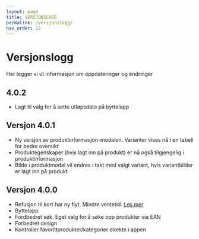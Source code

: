 ```yaml
---
layout: page
title: VERSJONSLOGG
permalink: /versjonslogg/
nav_order: 12
---
```


# Versjonslogg
Her legger vi ut informasjon om oppdateringer og endringer

## 4.0.2

* Lagt til valg for å sette utløpsdato på byttelapp

## Versjon 4.0.1

* Ny versjon av produktinformasjon-modalen. Varianter vises nå i en tabell for bedre oversikt
* Produktegenskaper (hvis lagt inn på produkt) er nå også tilgjengelig i produktinformasjon
* Bilde i produktmodal vil endres i takt med valgt variant, hvis variantbilder er lagt inn på produkt

## Versjon 4.0.0

* Refusjon til kort har ny flyt. Mindre ventetid. [Les mer](https://mystoreno.github.io/pos-doc/retur-bytte-reklamasjon/refusjon-til-kort/)
* Byttelapp
* Fordbedret søk. Eget valg for å søke opp produkter via EAN
* Forbedret design
* Kontroller favorittprodukter/kategorier direkte i appen
